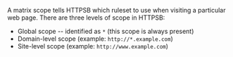 A matrix scope tells HTTPSB which ruleset to use when visiting a particular web page. There are three levels of scope in HTTPSB:

- Global scope -- identified as `*` (this scope is always present)
- Domain-level scope (example: `http://*.example.com`)
- Site-level scope (example: `http://www.example.com`)

